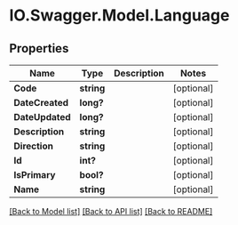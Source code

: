 # IO.Swagger.Model.Language
## Properties

Name | Type | Description | Notes
------------ | ------------- | ------------- | -------------
**Code** | **string** |  | [optional] 
**DateCreated** | **long?** |  | [optional] 
**DateUpdated** | **long?** |  | [optional] 
**Description** | **string** |  | [optional] 
**Direction** | **string** |  | [optional] 
**Id** | **int?** |  | [optional] 
**IsPrimary** | **bool?** |  | [optional] 
**Name** | **string** |  | [optional] 

[[Back to Model list]](../README.md#documentation-for-models) [[Back to API list]](../README.md#documentation-for-api-endpoints) [[Back to README]](../README.md)


